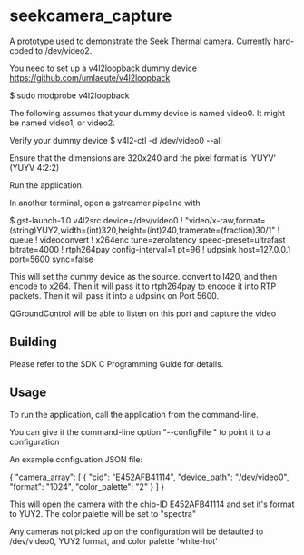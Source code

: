 # seekcamera_capture

A prototype used to demonstrate the Seek Thermal camera. Currently hard-coded to /dev/video2.

You need to set up a v4l2loopback dummy device
https://github.com/umlaeute/v4l2loopback

$ sudo modprobe v4l2loopback

The following assumes that your dummy device is named video0. It might be named video1, or video2. 

Verify your dummy device
$ v4l2-ctl -d /dev/video0 --all

Ensure that the dimensions are 320x240 and the pixel format is 'YUYV' (YUYV 4:2:2)

Run the application.

In another terminal, open a gstreamer pipeline with

$ gst-launch-1.0 v4l2src device=/dev/video0 ! "video/x-raw,format=(string)YUY2,width=(int)320,height=(int)240,framerate=(fraction)30/1" ! queue ! videoconvert !  x264enc tune=zerolatency speed-preset=ultrafast bitrate=4000 ! rtph264pay config-interval=1 pt=96 ! udpsink host=127.0.0.1 port=5600 sync=false

This will set the dummy device as the source. convert to I420, and then encode to x264.
Then it will pass it to rtph264pay to encode it into RTP packets.
Then it will pass it into a udpsink on Port 5600.

QGroundControl will be able to listen on this port and capture the video


## Building

Please refer to the SDK C Programming Guide for details.

## Usage

To run the application, call the application from the command-line.

You can give it the command-line option "--configFile <FILENAME>" to point it to a configuration

An example configuation JSON file:

{
    "camera_array": [
        {
            "cid": "E452AFB41114",
            "device_path": "\/dev\/video0",
            "format": "1024",
            "color_palette": "2"
        }
    ]
}


This will open the camera with the chip-ID E452AFB41114 and set it's format to YUY2. The color palette will be set to "spectra"


Any cameras not picked up on the configuration will be defaulted to /dev/video0, YUY2 format, and color palette 'white-hot'

